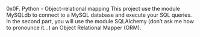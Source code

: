 0x0F. Python - Object-relational mapping
This project use the module MySQLdb to connect to a MySQL database and execute your SQL queries.
In the second part, you will use the module SQLAlchemy (don’t ask me how to pronounce it…) an Object Relational Mapper (ORM). 
